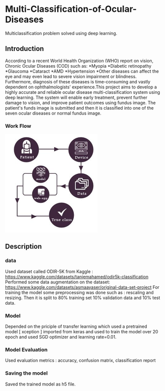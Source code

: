 # Multi-Classification-of-Ocular-Diseases
Multiclassification problem solved using deep learning.

## Introduction
According to a recent World Health Organization (WHO) report on vision, Chronic Ocular Diseases (COD) such as:
*Myopia
*Diabetic retinopathy
*Glaucoma
*Cataract
*AMD
*Hypertension
*Other diseases
can affect the eye and may even lead to severe vision impairment or blindness. Furthermore, diagnosis of these diseases is time-consuming and vastly dependent on ophthalmologists' experience.This project aims to develop a highly accurate and reliable ocular disease multi-classification system using deep learning. The system will enable early treatment, prevent further damage to vision, and improve patient outcomes using fundus image. The patient's funds image is submitted and then it is classified into one of the seven ocular diseases or normal fundus image.

### Work Flow
![image](https://github.com/AsmaaYaser26/Multi-Classification-of-Ocular-Diseases/blob/main/work%20flow.jpg)

## Description 
### data 
Used dataset called ODIR-5K from Kaggle : https://www.kaggle.com/datasets/tanjemahamed/odir5k-classification
Performed some data augmentation on the dataset: 
https://www.kaggle.com/datasets/asmaayaser/original-data-set-project
For training the model some preprocessing was done such as : rescaling and resizing. Then it is split to 80% training set 10% validation data and 10% test data.

### Model 
Depended on the priciple of transfer learning which used a pretrained model [ xception ] imported from keras and used to train the model over 20 epoch and used SGD optimizer and learning rate=0.01.

### Model Evaluation 
Used evaluation metrics : accuracy, confusion matrix, classification report 

### Saving the model 
Saved the trained model as h5 file.





